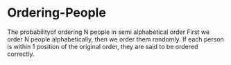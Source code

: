 # Ordering-People
The probabilityof ordering N people in semi alphabetical order
First we order N people alphabetically, then we order them randomly.
If each person is within 1 position of the original order, they are said to be ordered correctly.
